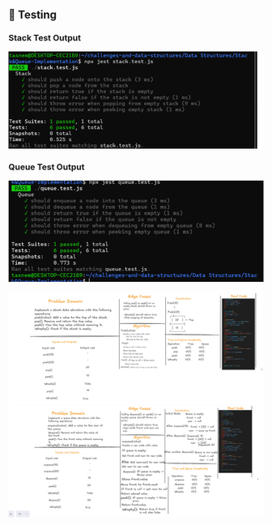 
## 🧪 Testing

### Stack Test Output

![Stack Test Output](./assets/stack-test-js.png)

### Queue Test Output

![Queue Test Output](./assets/queue-test-js.png)

![Stack Whiteboard](./assets/stack-whiteboard.png)
![Queue Whiteboard](./assets/queue-whiteboard.png)
